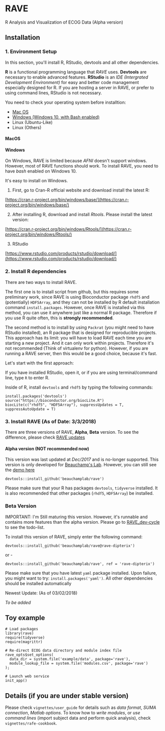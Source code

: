 # RAVE
R Analysis and Visualization of ECOG Data (Alpha version)

## Installation

### 1. Environment Setup

In this section, you'll install R, RStudio, devtools and all other dependencies.

**R** is a functional programming language that *RAVE* uses. **Devtools** are necessary to enable advanced features. **RStudio** is an *IDE (Intergrated Development Environment)* for easy and better code management especially designed for R. If you are hosting a server in RAVE, or prefer to using command lines, RStudio is not necessary.

You need to check your operating system before installtion:

+ [Mac OS](#macos)
+ [Windows (Windows 10, with Bash enabled)](#windows)
+ Linux (Ubuntu-Like)
+ Linux (Others)


#### MacOS

#### Windows

On Windows, RAVE is limited because *AFNI* doesn't support windows. However, most of RAVE functions should work. To install RAVE, you need to have *bash* enabled on Windows 10.

It's easy to install on Windows. 

1. First, go to Cran-R official website and download install the latest R:

[https://cran.r-project.org/bin/windows/base/](https://cran.r-project.org/bin/windows/base/)

2. After installing R, download and install *Rtools*. Please install the latest version:

[https://cran.r-project.org/bin/windows/Rtools/](https://cran.r-project.org/bin/windows/Rtools/)

3. RStudio

[https://www.rstudio.com/products/rstudio/download/](https://www.rstudio.com/products/rstudio/download/)

### 2. Install R dependencies

There are two ways to install RAVE. 

The first one is to install script from github, but this requires some preliminary work, since 
RAVE is using Bioconductor package `rhdf5` and (potentially) `HDF5Array`, and they can not be installed by R default installation command `install.packages`. However, once RAVE is installed via this method, you can use it anywhere just like a normal R package. Therefore if you use R quite often, this is **strongly recommended**.

The second method is to install by using `Packrat` (you might need to have RStudio installed), an R package that is designed for reproducible projects. This approach has its limit: you will have to load RAVE each time you are starting a new project. And it can only work within projects. Therefore it's not recommended (Think of virtualenv for python). However, if you are running a RAVE server, then this would be a good choice, because it's fast.

Let's start with the first approach:

If you have installed RStudio, open it, or if you are using terminal/command line, type `R` to enter R.

Inside of R, install `devtools` and `rhdf5` by typing the following commands:

```
install.packages('devtools')
source("https://bioconductor.org/biocLite.R")
biocLite(c("rhdf5", "HDF5Array"), suppressUpdates = T, suppressAutoUpdate = T)
```

### 3. Install RAVE (As of Date: 3/3/2018)

There are three versions of RAVE, **Alpha**, **Beta** version. To see the difference, please check [RAVE updates]()

#### Alpha version (NOT recommended now)

This version was last updated at *Dec/2017* and is no-longer supported. This version is only developed for [Beauchamp's Lab](https://openwetware.org/wiki/Beauchamp). However, you can still see the [demo here](http://34.214.213.191:8080/)

`devtools::install_github('beauchamplab/rave')`

Please make sure that your R has packages `devtools`, `tidyverse` installed.
It is also recommended that other packages (`rhdf5`, `HDF5Array`) be installed.

### Beta Version

IMPORTANT: I'm Still maturing this version. However, it's runnable and contains more features than the alpha version. Please go to [RAVE_dev-cycle]() to see the todo-list.

To install this version of RAVE, simply enter the following command:

`devtools::install_github('beauchamplab/rave@rave-dipterix')`

or -

`devtools::install_github('beauchamplab/rave', ref = 'rave-dipterix')`

Please make sure that you have latest `yaml` package installed. Upon failure, you might want to try: `install.packages('yaml')`.
All other dependencies should be installed automatically

Newest Update: (As of 03/02/2018)

*To be added*


## Toy example
```
# Load packages
library(rave)
require(tidyverse)
require(magrittr)

# Re-direct ECOG data directory and module index file
rave_opts$set_options(
  data_dir = system.file('example/data', package='rave'),
  module_lookup_file = system.file('modules.csv', package='rave')
);

# Launch web service
init_app()
```

## Details (if you are under stable version)
Please check `vignettes/user_guide` for details such as 
*data format*, *SUMA connection*, *Matlab options*. To know how to 
*write modules*, or *use command lines* (import subject data and perform 
quick analysis), check `vignettes/rafe-cookbook`.



